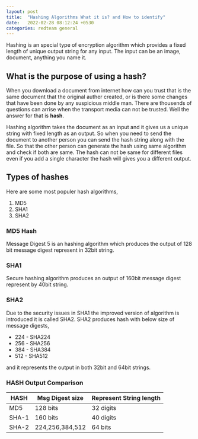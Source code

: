 ```yaml
---
layout: post
title:  "Hashing Algorithms What it is? and How to identify"
date:   2022-02-28 08:12:24 +0530
categories: redteam general
---
```


Hashing is an special type of encryption algorithm which provides a fixed length of unique output string for any input. The input can be an image, document, anything you name it. 

## What is the purpose of using a hash?

When you download a document from internet how can you trust that is the same document that the original auther created, or is there some changes that have been done by any suspicious middle man. There are thousends of questions can arrise when the transport media can not be trusted. Well the answer for that is <b>hash</b>.

Hashing algorithm takes the document as an input and it gives us a unique string with fixed length as an output. So when you need to send the document to another person you can send the hash string along with the file. So that the other person can generate the hash using same algorithm and check if both are same. The hash can not be same for different files even if you add a single character the hash will gives you a different output.

## Types of hashes
Here are some most populer hash algorithms,
<ol>
  <li>MD5</li>
  <li>SHA1</li>
  <li>SHA2</li>
</ol>

### MD5 Hash

Message Digest 5 is an hashing algorithm which produces the output of 128 bit message digest represent in 32bit string.

### SHA1

Secure hashing algorithm produces an output of 160bit message digest represent by 40bit string.

### SHA2

Due to the security issues in SHA1 the improved version of algorithm is introduced it is called SHA2. SHA2 produces hash with below size of message digests,
<ul>
  <li>224 - SHA224</li>
  <li>256 - SHA256</li>
  <li>384 - SHA384</li>
  <li>512 - SHA512</li>
</ul>

and it represents the output in both 32bit and 64bit strings.

### HASH Output Comparison

| HASH | Msg Digest size |Represent String length |
| --- | --- | --- |
| MD5 | 128 bits | 32 digits |
| SHA-1 | 160 bits | 40 digits |
| SHA-2 | 224,256,384,512 | 64 bits |
